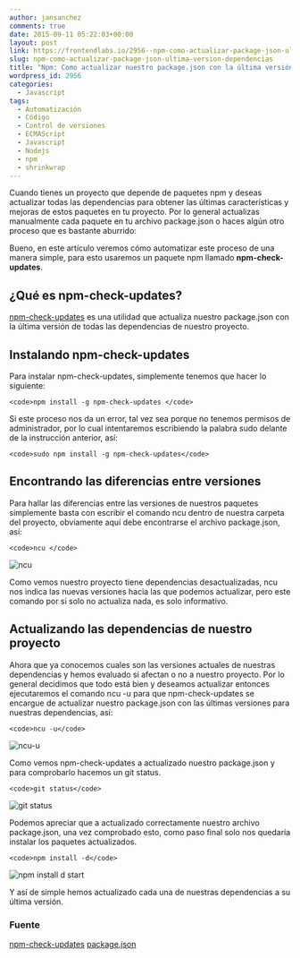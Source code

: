 ```yaml
---
author: jansanchez
comments: true
date: 2015-09-11 05:22:03+00:00
layout: post
link: https://frontendlabs.io/2956--npm-como-actualizar-package-json-ultima-version-dependencias
slug: npm-como-actualizar-package-json-ultima-version-dependencias
title: "Npm: Como actualizar nuestro package.json con la última versión de sus dependencias"
wordpress_id: 2956
categories:
  - Javascript
tags:
  - Automatización
  - Código
  - Control de versiones
  - ECMAScript
  - Javascript
  - Nodejs
  - npm
  - shrinkwrap
---
```


Cuando tienes un proyecto que depende de paquetes npm y deseas actualizar todas las dependencias para obtener las últimas características y mejoras de estos paquetes en tu proyecto. Por lo general actualizas manualmente cada paquete en tu archivo package.json o haces algún otro proceso que es bastante aburrido:

Bueno, en este artículo veremos cómo automatizar este proceso de una manera simple, para esto usaremos un paquete npm llamado **npm-check-updates**.

## ¿Qué es npm-check-updates?

[npm-check-updates](https://www.npmjs.org/package/npm-check-updates) es una utilidad que actualiza nuestro package.json con la última versión de todas las dependencias de nuestro proyecto.

## Instalando npm-check-updates

Para instalar npm-check-updates, simplemente tenemos que hacer lo siguiente:

    <code>npm install -g npm-check-updates </code>

Si este proceso nos da un error, tal vez sea porque no tenemos permisos de administrador, por lo cual intentaremos escribiendo la palabra sudo delante de la instrucción anterior, así:

    <code>sudo npm install -g npm-check-updates</code>

## Encontrando las diferencias entre versiones

Para hallar las diferencias entre las versiones de nuestros paquetes simplemente basta con escribir el comando ncu dentro de nuestra carpeta del proyecto, obviamente aquí debe encontrarse el archivo package.json, así:

    <code>ncu </code>

![ncu](https://frontendlabs.io/wp-content/uploads/2015/08/ncu.png)

Como vemos nuestro proyecto tiene dependencias desactualizadas, ncu nos indica las nuevas versiones hacia las que podemos actualizar, pero este comando por si solo no actualiza nada, es solo informativo.

## Actualizando las dependencias de nuestro proyecto

Ahora que ya conocemos cuales son las versiones actuales de nuestras dependencias y hemos evaluado si afectan o no a nuestro proyecto. Por lo general decidimos que todo está bien y deseamos actualizar entonces ejecutaremos el comando ncu -u para que npm-check-updates se encargue de
actualizar nuestro package.json con las últimas versiones para nuestras dependencias, así:

    <code>ncu -u</code>

![ncu-u](https://frontendlabs.io/wp-content/uploads/2015/08/ncu-u.png)

Como vemos npm-check-updates a actualizado nuestro package.json y para comprobarlo hacemos un git status.

    <code>git status</code>

![git status](https://frontendlabs.io/wp-content/uploads/2015/08/git-status.png)

Podemos apreciar que a actualizado correctamente nuestro archivo package.json, una vez comprobado esto, como paso final solo nos quedaría instalar los paquetes actualizados.

    <code>npm install -d</code>

![npm install d start](https://frontendlabs.io/wp-content/uploads/2015/08/npm-install-d-start.png)

Y así de simple hemos actualizado cada una de nuestras dependencias a su última versión.

### Fuente

[npm-check-updates](https://www.npmjs.com/package/npm-check-updates)
[package.json](https://docs.npmjs.com/files/package.json)

